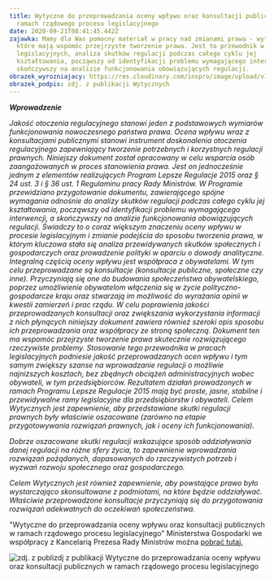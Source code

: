 ```yaml
---
title: Wytyczne do przeprowadzania oceny wpływu oraz konsultacji publicznych w
  ramach rządowego procesu legislacyjnego
date: 2020-09-21T08:41:45.442Z
zajawka: Mamy dla Was pomocny materiał w pracy nad zmianami prawa - wytyczne,
  które mają wspomóc przejrzyste tworzenie prawa. Jest to przewodnik w pracach
  legislacyjnych, analiza skutków regulacji podczas całego cyklu jej
  kształtowania, począwszy od identyfikacji problemu wymagającego interwencji, a
  skończywszy na analizie funkcjonowania obowiązujących regulacji.
obrazek_wyrozniajacy: https://res.cloudinary.com/inspro/image/upload/v1608616415/aiso/Zdj%C4%99cia%20szkolenia/grafiki%20pionowe%20i%20poziome/wytyczne_pozioma.jpg
obrazek_podpis: zdj. z publikacji Wytycznych
---
```

***Wprowadzenie***

*Jakość otoczenia regulacyjnego stanowi jeden z podstawowych wymiarów funkcjonowania nowoczesnego państwa prawa. Ocena wpływu wraz z konsultacjami publicznymi stanowi instrument doskonalenia otoczenia regulacyjnego zapewniający tworzenie potrzebnych i korzystnych regulacji prawnych.
Niniejszy dokument został opracowany w celu wsparcia osób zaangażowanych w proces stanowienia prawa. Jest on jednocześnie jednym z elementów realizujących
Program Lepsze Regulacje 2015 oraz § 24 ust. 3 i § 36 ust. 1 Regulaminu pracy Rady Ministrów. W Programie przewidziano przygotowanie dokumentu, zawierającego
spójne wymagania odnośnie do analizy skutków regulacji podczas całego cyklu jej kształtowania, począwszy od identyfikacji problemu wymagającego interwencji,
a skończywszy na analizie funkcjonowania obowiązujących regulacji. Świadczy to o coraz większym znaczeniu oceny wpływu w procesie legislacyjnym i zmianie podejścia
do sposobu tworzenia prawa, w którym kluczowa stała się analiza przewidywanych skutków społecznych i gospodarczych oraz prowadzenie polityki w oparciu o dowody analityczne. Integralną częścią oceny wpływu jest współpraca z obywatelami. W tym celu przeprowadzane są konsultacje (konsultacje publiczne, społeczne czy inne). Przyczyniają
się one do budowania społeczeństwa obywatelskiego, poprzez umożliwienie obywatelom włączenia się w życie polityczno-gospodarcze kraju oraz stwarzają im możliwość do wyrażania opinii w kwestii zamierzeń i prac rządu. W celu poprawienia jakości przeprowadzanych konsultacji oraz zwiększania wykorzystania informacji
z nich płynących niniejszy dokument zawiera również szeroki opis sposobu ich przeprowadzania oraz współpracy ze stroną społeczną.
Dokument ten ma wspomóc przejrzyste tworzenie prawa skutecznie rozwiązującego rzeczywiste problemy. Stosowanie tego przewodnika w pracach legislacyjnych podniesie jakość przeprowadzanych ocen wpływu i tym samym zwiększy szanse na wprowadzanie regulacji o możliwie najniższych kosztach, bez zbędnych obciążeń administracyjnych wobec obywateli, w tym przedsiębiorców.
Rezultatem działań prowadzonych w ramach Programu Lepsze Regulacje 2015 mają być proste, jasne, stabilne i przewidywalne ramy legislacyjne dla przedsiębiorstw i obywateli.
Celem Wytycznych jest zapewnienie, aby przedstawiane skutki regulacji prawnych były właściwie oszacowane (zarówno na etapie przygotowywania rozwiązań prawnych, jak i oceny ich funkcjonowania).* 

*Dobrze oszacowane skutki regulacji wskazujące sposób oddziaływania danej regulacji na różne sfery życia, to zapewnienie wprowadzania rozwiązań pożądanych, dopasowanych
do rzeczywistych potrzeb i wyzwań rozwoju społecznego oraz gospodarczego.*

*Celem Wytycznych jest również zapewnienie, aby powstające prawo było wystarczająco skonsultowane z podmiotami, na które będzie oddziaływać. Właściwie przeprowadzone konsultacje przyczyniają się do przygotowania rozwiązań adekwatnych do oczekiwań społeczeństwa.*



"Wytyczne do przeprowadzania oceny wpływu oraz konsultacji publicznych w ramach rządowego procesu legislacyjnego" Ministerstwa Gospodarki we współpracy
z Kancelarią Prezesa Rady Ministrów można [pobrać tutaj.](https://res.cloudinary.com/inspro/image/upload/v1600677695/aiso/WytyczneOW.pdf)

![](https://res.cloudinary.com/inspro/image/upload/v1608616416/aiso/Zdj%C4%99cia%20szkolenia/grafiki%20pionowe%20i%20poziome/wytyczne_pionowa.png "zdj. z publizdj z publikacji Wytyczne do przeprowadzania oceny wpływu oraz konsultacji publicznych w ramach rządowego procesu legislacyjnego")